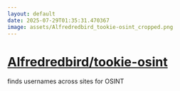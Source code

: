 ```yaml
---
layout: default
date: 2025-07-29T01:35:31.470367
image: assets/Alfredredbird_tookie-osint_cropped.png
---
```


# [Alfredredbird/tookie-osint](https://github.com/Alfredredbird/tookie-osint)

finds usernames across sites for OSINT
